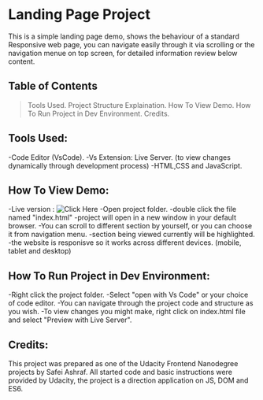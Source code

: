 # Landing Page Project

This is a simple landing page demo, shows the behaviour of a standard Responsive web page, you can navigate easily through it via scrolling or the navigation menue on top screen, for detailed information review below content.

## Table of Contents

> Tools Used.
> Project Structure Explaination.
> How To View Demo.
> How To Run Project in Dev Environment.
> Credits.

## Tools Used:

-Code Editor (VsCode).
-Vs Extension: Live Server. (to view changes dynamically through development process)
-HTML,CSS and JavaScript.

## How To View Demo:
-Live version : ![Click Here](https://safei-ashraf.github.io/FEND-Landing-Page-Project-Udacity/)
-Open project folder.
-double click the file named "index.html"
-project will open in a new window in your default browser.
-You can scroll to different section by yourself, or you can choose it from navigation menu.
-section being viewed currently will be highlighted.
-the website is responisve so it works across different devices. (mobile, tablet and desktop)

## How To Run Project in Dev Environment:

-Right click the project folder.
-Select "open with Vs Code" or your choice of code editor.
-You can navigate through the project code and structure as you wish.
-To view changes you might make, right click on index.html file and select "Preview with Live Server".

## Credits:

This project was prepared as one of the Udacity Frontend Nanodegree projects by Safei Ashraf. All started code and basic instructions were provided by Udacity, the project is a direction application on JS, DOM and ES6.
